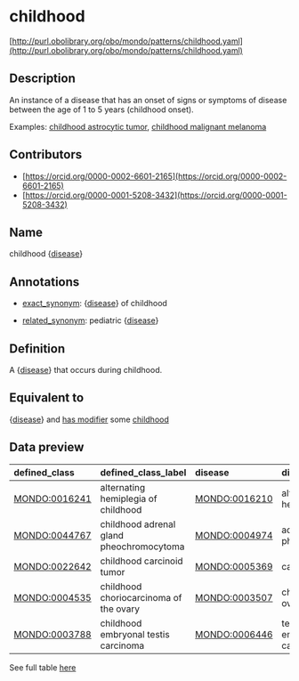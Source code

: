 # childhood 

[http://purl.obolibrary.org/obo/mondo/patterns/childhood.yaml](http://purl.obolibrary.org/obo/mondo/patterns/childhood.yaml)
## Description 

An instance of a disease that has an onset of signs or symptoms of disease between the age of 1 to 5 years (childhood onset).

Examples: [childhood astrocytic tumor](http://purl.obolibrary.org/obo/MONDO_0002505), [childhood malignant melanoma](http://purl.obolibrary.org/obo/MONDO_0042494)
## Contributors 
* [https://orcid.org/0000-0002-6601-2165](https://orcid.org/0000-0002-6601-2165) 
* [https://orcid.org/0000-0001-5208-3432](https://orcid.org/0000-0001-5208-3432) 
## Name 

childhood {[disease](http://purl.obolibrary.org/obo/MONDO_0000001)}

## Annotations 

* [exact_synonym](http://www.geneontology.org/formats/oboInOwl#hasExactSynonym): {[disease](http://purl.obolibrary.org/obo/MONDO_0000001)} of childhood

* [related_synonym](http://www.geneontology.org/formats/oboInOwl#hasRelatedSynonym): pediatric {[disease](http://purl.obolibrary.org/obo/MONDO_0000001)}

## Definition 

A {[disease](http://purl.obolibrary.org/obo/MONDO_0000001)} that occurs during childhood.

## Equivalent to 

{[disease](http://purl.obolibrary.org/obo/MONDO_0000001)} and [has modifier](http://purl.obolibrary.org/obo/RO_0002573) some [childhood](http://purl.obolibrary.org/obo/HP_0011463)

## Data preview 
| defined_class                                | defined_class_label                      | disease                                      | disease_label                  |
|:---------------------------------------------|:-----------------------------------------|:---------------------------------------------|:-------------------------------|
| [MONDO:0016241](http://purl.obolibrary.org/obo/MONDO_0016241) | alternating hemiplegia of childhood      | [MONDO:0016210](http://purl.obolibrary.org/obo/MONDO_0016210) | alternating hemiplegia         |
| [MONDO:0044767](http://purl.obolibrary.org/obo/MONDO_0044767) | childhood adrenal gland pheochromocytoma | [MONDO:0004974](http://purl.obolibrary.org/obo/MONDO_0004974) | adrenal gland pheochromocytoma |
| [MONDO:0022642](http://purl.obolibrary.org/obo/MONDO_0022642) | childhood carcinoid tumor                | [MONDO:0005369](http://purl.obolibrary.org/obo/MONDO_0005369) | carcinoid tumor                |
| [MONDO:0004535](http://purl.obolibrary.org/obo/MONDO_0004535) | childhood choriocarcinoma of the ovary   | [MONDO:0003507](http://purl.obolibrary.org/obo/MONDO_0003507) | choriocarcinoma of ovary       |
| [MONDO:0003788](http://purl.obolibrary.org/obo/MONDO_0003788) | childhood embryonal testis carcinoma     | [MONDO:0006446](http://purl.obolibrary.org/obo/MONDO_0006446) | testicular embryonal carcinoma |

See full table [here](https://github.com/monarch-initiative/mondo/blob/master/src/patterns/data/matches/childhood.tsv) 
